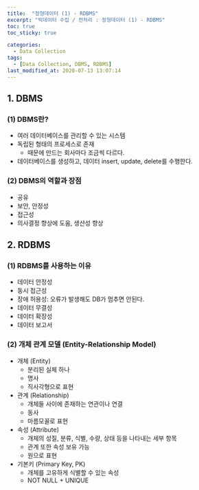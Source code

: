 ```yaml
---
title:  "정형데이터 (1) - RDBMS"
excerpt: "빅데이터 수집 / 전처리 : 정형데이터 (1) - RDBMS"
toc: true
toc_sticky: true

categories:
  - Data Collection
tags:
  - [Data Collection, DBMS, RDBMS]
last_modified_at: 2020-07-13 13:07:14
---
```


## 1. DBMS
### (1) DBMS란?
- 여러 데이터베이스를 관리할 수 있는 시스템
- 독립된 형태의 프로세스로 존재
    - 때문에 만드는 회사마다 조금씩 다르다.
- 데이터베이스를 생성하고, 데이터 insert, update, delete를 수행한다.

### (2) DBMS의 역할과 장점
- 공유
- 보안, 안정성
- 접근성
- 의사결정 향상에 도움, 생산성 향상

## 2. RDBMS
### (1) RDBMS를 사용하는 이유
- 데이터 안정성
- 동시 접근성
- 장애 허용성: 오류가 발생해도 DB가 멈추면 안된다.
- 데이터 무결성
- 데이터 확장성
- 데이터 보고서

### (2) 개체 관계 모델 (Entity-Relationship Model)
- 개체 (Entity)
    - 분리된 실체 하나
    - 명사
    - 직사각형으로 표현
- 관계 (Relationship)
    - 개체들 사이에 존재하는 연관이나 연결
    - 동사
    - 마름모꼴로 표현
- 속성 (Attribute)
    - 개체의 성질, 분류, 식별, 수량, 상태 등을 나타내는 세부 항목
    - 관계 또한 속성 보유 가능
    - 원으로 표현
- 기본키 (Primary Key, PK)
    - 개체를 고유하게 식별할 수 있는 속성
    - NOT NULL + UNIQUE









